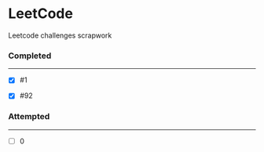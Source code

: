 # LeetCode
Leetcode challenges scrapwork

### Completed
---

- [x] #1
- [X] #92


### Attempted
---

- [ ] 0